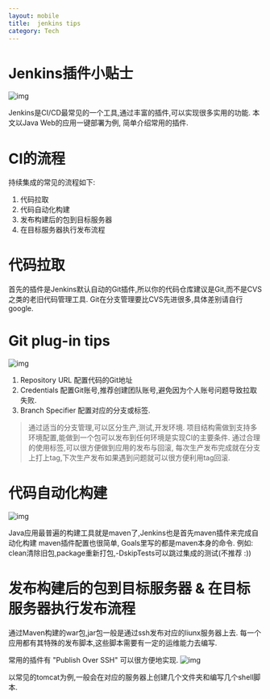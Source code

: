 ```yaml
---
layout: mobile
title:  jenkins tips
category: Tech
---
```


Jenkins插件小贴士
=====================

![img](/img/2020/Jenkins-1.png)

Jenkins是CI/CD最常见的一个工具,通过丰富的插件,可以实现很多实用的功能.
本文以Java Web的应用一键部署为例, 简单介绍常用的插件.

# CI的流程
持续集成的常见的流程如下:
1. 代码拉取
2. 代码自动化构建
3. 发布构建后的包到目标服务器
4. 在目标服务器执行发布流程

# 代码拉取
首先的插件是Jenkins默认自动的Git插件,所以你的代码仓库建议是Git,而不是CVS之类的老旧代码管理工具.
Git在分支管理要比CVS先进很多,具体差别请自行google.

# Git plug-in tips
![img](/img/2020/Jenkins-2.png)

1. Repository URL 配置代码的Git地址
2. Credentials 配置Git账号,推荐创建团队账号,避免因为个人账号问题导致拉取失败.
3. Branch Specifier 配置对应的分支或标签.

> 通过适当的分支管理,可以区分生产,测试,开发环境.
项目结构需做到支持多环境配置,能做到一个包可以发布到任何环境是实现CI的主要条件.
通过合理的使用标签,可以很方便做到应用的发布与回滚,
每次生产发布完成就在分支上打上tag,下次生产发布如果遇到问题就可以很方便利用tag回滚.


#  代码自动化构建
![img](/img/2020/Jenkins-3.png)

Java应用最普遍的构建工具就是maven了,Jenkins也是首先maven插件来完成自动化构建
maven插件配置也很简单, Goals里写的都是maven本身的命令.
例如: clean清除旧包,package重新打包,-DskipTests可以跳过集成的测试(不推荐 :))

# 发布构建后的包到目标服务器 & 在目标服务器执行发布流程

通过Maven构建的war包,jar包一般是通过ssh发布对应的liunx服务器上去.
每一个应用都有其特殊的发布脚本,这些脚本需要有一定的运维能力去编写.

常用的插件有	"Publish Over SSH" 可以很方便地实现.
![img](/img/2020/Jenkins-4.png)

以常见的tomcat为例,一般会在对应的服务器上创建几个文件夹和编写几个shell脚本.






